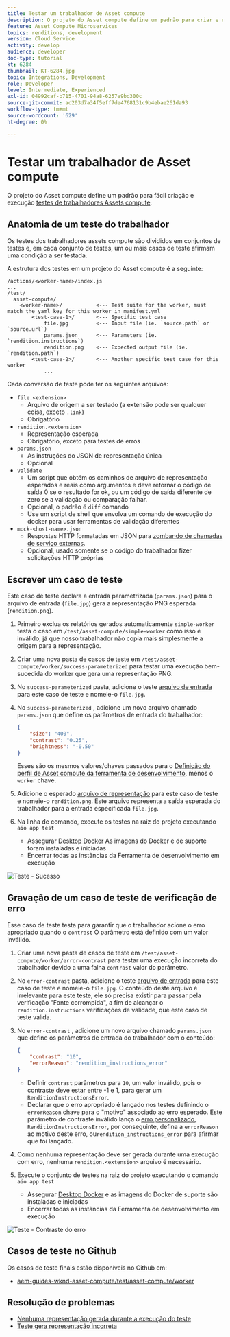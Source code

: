 ```yaml
---
title: Testar um trabalhador de Asset compute
description: O projeto do Asset compute define um padrão para criar e executar facilmente testes de trabalhadores do Asset compute.
feature: Asset Compute Microservices
topics: renditions, development
version: Cloud Service
activity: develop
audience: developer
doc-type: tutorial
kt: 6284
thumbnail: KT-6284.jpg
topic: Integrations, Development
role: Developer
level: Intermediate, Experienced
exl-id: 04992caf-b715-4701-94a8-6257e9bd300c
source-git-commit: ad203d7a34f5eff7de4768131c9b4ebae261da93
workflow-type: tm+mt
source-wordcount: '629'
ht-degree: 0%

---
```


# Testar um trabalhador de Asset compute

O projeto do Asset compute define um padrão para fácil criação e execução [testes de trabalhadores Assets compute](https://experienceleague.adobe.com/docs/asset-compute/using/extend/test-custom-application.html).

## Anatomia de um teste do trabalhador

Os testes dos trabalhadores assets compute são divididos em conjuntos de testes e, em cada conjunto de testes, um ou mais casos de teste afirmam uma condição a ser testada.

A estrutura dos testes em um projeto do Asset compute é a seguinte:

```
/actions/<worker-name>/index.js
...
/test/
  asset-compute/
    <worker-name>/           <--- Test suite for the worker, must match the yaml key for this worker in manifest.yml
        <test-case-1>/       <--- Specific test case 
            file.jpg         <--- Input file (ie. `source.path` or `source.url`)
            params.json      <--- Parameters (ie. `rendition.instructions`)
            rendition.png    <--- Expected output file (ie. `rendition.path`)
        <test-case-2>/       <--- Another specific test case for this worker
            ...
```

Cada conversão de teste pode ter os seguintes arquivos:

+ `file.<extension>`
   + Arquivo de origem a ser testado (a extensão pode ser qualquer coisa, exceto `.link`)
   + Obrigatório
+ `rendition.<extension>`
   + Representação esperada
   + Obrigatório, exceto para testes de erros
+ `params.json`
   + As instruções do JSON de representação única
   + Opcional
+ `validate`
   + Um script que obtém os caminhos de arquivo de representação esperados e reais como argumentos e deve retornar o código de saída 0 se o resultado for ok, ou um código de saída diferente de zero se a validação ou comparação falhar.
   + Opcional, o padrão é `diff` comando
   + Use um script de shell que envolva um comando de execução do docker para usar ferramentas de validação diferentes
+ `mock-<host-name>.json`
   + Respostas HTTP formatadas em JSON para [zombando de chamadas de serviço externas](https://www.mock-server.com/mock_server/creating_expectations.html).
   + Opcional, usado somente se o código do trabalhador fizer solicitações HTTP próprias

## Escrever um caso de teste

Este caso de teste declara a entrada parametrizada (`params.json`) para o arquivo de entrada (`file.jpg`) gera a representação PNG esperada (`rendition.png`).

1. Primeiro exclua os relatórios gerados automaticamente `simple-worker` testa o caso em `/test/asset-compute/simple-worker` como isso é inválido, já que nosso trabalhador não copia mais simplesmente a origem para a representação.
1. Criar uma nova pasta de casos de teste em `/test/asset-compute/worker/success-parameterized` para testar uma execução bem-sucedida do worker que gera uma representação PNG.
1. No `success-parameterized` pasta, adicione o teste [arquivo de entrada](./assets/test/success-parameterized/file.jpg) para este caso de teste e nomeie-o `file.jpg`.
1. No `success-parameterized` , adicione um novo arquivo chamado `params.json` que define os parâmetros de entrada do trabalhador:

   ```json
   { 
       "size": "400",
       "contrast": "0.25",
       "brightness": "-0.50"
   }
   ```

   Esses são os mesmos valores/chaves passados para o [Definição do perfil de Asset compute da ferramenta de desenvolvimento](../develop/development-tool.md), menos o `worker` chave.

1. Adicione o esperado [arquivo de representação](./assets/test/success-parameterized/rendition.png) para este caso de teste e nomeie-o `rendition.png`. Este arquivo representa a saída esperada do trabalhador para a entrada especificada `file.jpg`.
1. Na linha de comando, execute os testes na raiz do projeto executando `aio app test`
   + Assegurar [Desktop Docker](../set-up/development-environment.md#docker) As imagens do Docker e de suporte foram instaladas e iniciadas
   + Encerrar todas as instâncias da Ferramenta de desenvolvimento em execução

![Teste - Sucesso ](./assets/test/success-parameterized/result.png)

## Gravação de um caso de teste de verificação de erro

Esse caso de teste testa para garantir que o trabalhador acione o erro apropriado quando o `contrast` O parâmetro está definido com um valor inválido.

1. Criar uma nova pasta de casos de teste em `/test/asset-compute/worker/error-contrast` para testar uma execução incorreta do trabalhador devido a uma falha `contrast` valor do parâmetro.
1. No `error-contrast` pasta, adicione o teste [arquivo de entrada](./assets/test/error-contrast/file.jpg) para este caso de teste e nomeie-o `file.jpg`. O conteúdo deste arquivo é irrelevante para este teste, ele só precisa existir para passar pela verificação &quot;Fonte corrompida&quot;, a fim de alcançar o `rendition.instructions` verificações de validade, que este caso de teste valida.
1. No `error-contrast` , adicione um novo arquivo chamado `params.json` que define os parâmetros de entrada do trabalhador com o conteúdo:

   ```json
   {
       "contrast": "10",
       "errorReason": "rendition_instructions_error"
   }
   ```

   + Definir `contrast` parâmetros para `10`, um valor inválido, pois o contraste deve estar entre -1 e 1, para gerar um `RenditionInstructionsError`.
   + Declarar que o erro apropriado é lançado nos testes definindo o `errorReason` chave para o &quot;motivo&quot; associado ao erro esperado. Este parâmetro de contraste inválido lança o [erro personalizado](../develop/worker.md#errors), `RenditionInstructionsError`, por conseguinte, defina a `errorReason` ao motivo deste erro, ou`rendition_instructions_error` para afirmar que foi lançado.

1. Como nenhuma representação deve ser gerada durante uma execução com erro, nenhuma `rendition.<extension>` arquivo é necessário.
1. Execute o conjunto de testes na raiz do projeto executando o comando `aio app test`
   + Assegurar [Desktop Docker](../set-up/development-environment.md#docker) e as imagens do Docker de suporte são instaladas e iniciadas
   + Encerrar todas as instâncias da Ferramenta de desenvolvimento em execução

![Teste - Contraste do erro](./assets/test/error-contrast/result.png)

## Casos de teste no Github

Os casos de teste finais estão disponíveis no Github em:

+ [aem-guides-wknd-asset-compute/test/asset-compute/worker](https://github.com/adobe/aem-guides-wknd-asset-compute/tree/master/test/asset-compute/worker)

## Resolução de problemas

+ [Nenhuma representação gerada durante a execução do teste](../troubleshooting.md#test-no-rendition-generated)
+ [Teste gera representação incorreta](../troubleshooting.md#tests-generates-incorrect-rendition)
